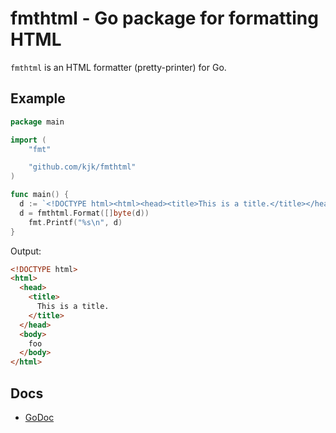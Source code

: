 # fmthtml - Go package for formatting HTML

`fmthtml` is an HTML formatter (pretty-printer) for Go.

## Example

```go
package main

import (
	"fmt"

	"github.com/kjk/fmthtml"
)

func main() {
  d := `<!DOCTYPE html><html><head><title>This is a title.</title></head><body>foo</body></html>`
  d = fmthtml.Format([]byte(d))
	fmt.Printf("%s\n", d)
}
```

Output:

```html
<!DOCTYPE html>
<html>
  <head>
    <title>
      This is a title.
    </title>
  </head>
  <body>
    foo
  </body>
</html>
```

## Docs

- [GoDoc](https://godoc.org/github.com/kjk/fmthtml)
